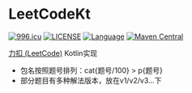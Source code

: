 # LeetCodeKt

[![996.icu](https://img.shields.io/badge/link-996.icu-red.svg)](https://996.icu)
[![LICENSE](https://img.shields.io/badge/license-Anti%20996-blue.svg)](https://github.com/kun368/LeetCodeKt/blob/master/LICENSE)
[![Language](https://img.shields.io/badge/language-kotlin-orange.svg)](https://github.com/kun368/LeetCodeKt)
[![Maven Central](https://img.shields.io/maven-central/v/org.apache.maven/apache-maven.svg)](https://github.com/kun368/LeetCodeKt)

[力扣 (LeetCode)](https://leetcode-cn.com/) Kotlin实现

- 包名按照题号排列：cat{题号/100} > p{题号}
- 部分题目有多种解法版本，放在v1/v2/v3...下
